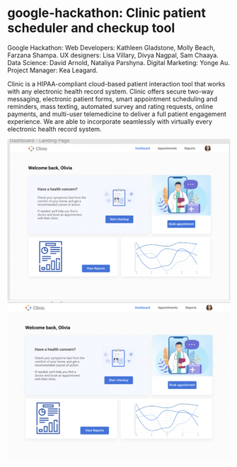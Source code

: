 # google-hackathon: Clinic patient scheduler and checkup tool

Google Hackathon: Web Developers: Kathleen Gladstone, Molly Beach, Farzana Shampa. UX designers: Lisa Villary, Divya Nagpal, Sam Chaaya. Data Science: David Arnold,  Nataliya Parshyna. Digital Marketing: Yonge Au. Project Manager: Kea Leagard.

Clinic is a HIPAA-compliant cloud-based patient interaction tool that works with any electronic health record system. Clinic offers secure two-way messaging, electronic patient forms, smart appointment scheduling and reminders, mass texting, automated survey and rating requests, online payments, and multi-user telemedicine to deliver a full patient engagement experience. We are able to incorporate seamlessly with virtually every electronic health record system.

![GitHub Logo](client/src/assets/images/ex.png)
![GitHub Logo](client/src/assets/images/ex2.png)


